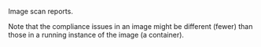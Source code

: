 Image scan reports.

Note that the compliance issues in an image might be different (fewer) than those in a running instance of the image (a container).
